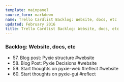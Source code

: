 ```yaml
---
template: mainpanel
source_form: markdown
name: Trello Cardlist Backlog: Website, docs, etc
updated: February 2016
title: Trello Cardlist Backlog: Website, docs, etc
---
```

### Backlog: Website, docs, etc

* 57\. Blog post: Pyxie structure #website
* 58\. Blog Post: Pyxie Decisions #website
* 59\. Start thoughts on pyxie-web #reflect #website
* 60\. Start thoughts on pyxie-gui #reflect
